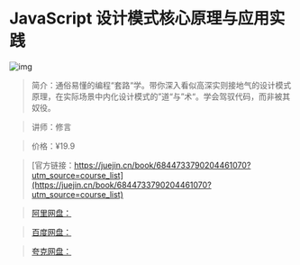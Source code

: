 # JavaScript 设计模式核心原理与应用实践

![img](../../assets/16d382e623923d91~tplv-t2oaga2asx-no-mark:280:280:200:280.png)

> 简介：通俗易懂的编程“套路“学。带你深入看似高深实则接地气的设计模式原理，在实际场景中内化设计模式的”道“与”术“。学会驾驭代码，而非被其奴役。

> 讲师：修言

> 价格：¥19.9

> [官方链接：https://juejin.cn/book/6844733790204461070?utm_source=course_list](https://juejin.cn/book/6844733790204461070?utm_source=course_list)

> [阿里网盘：]()

> [百度网盘：]()

> [夸克网盘：]()
